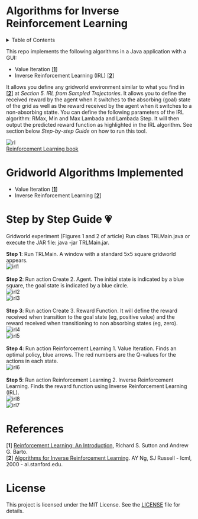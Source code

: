 <h1>Algorithms for Inverse Reinforcement Learning</h1>

<!-- TABLE OF CONTENTS -->
<details>
  <summary>Table of Contents</summary>
  <ol>
    <li>
      <a href="#gridworld-algorithms-implemented">Gridworld Algorithms Implemented</a>
    </li>
    <li>
      <a href="#step-by-step-guide">Step by Step Guide 💗</a>
    </li>
    <li>
      <a href="#references">References</a>
    </li>
    <li>
      <a href="#license">License</a>
    </li>
  </ol>
</details>

This repo implements the following algorithms in a Java application with a GUI: 

- Value Iteration [[**1**](#References)]</br>
- Inverse Reinforcement Learning (IRL) [[**2**](#References)] </br> 

It allows you define any gridworld environment similar to what you find in [[**2**](#References)] at _Section 5. IRL from Sampled Trajectories_. It allows you to define the received reward by the agent when it switches to the absorbing (goal) state of the grid as well as the reward received by the agent when it switches to a non-absorbing statte. You can define the following parameters of the IRL algorithm: RMax, Min and Max Lambada and Lambada Step. It will then output the predicted reward function as highlighted in the IRL algorithm. See section below _Step-by-step Guide_ on how to run this tool.

![rl](https://user-images.githubusercontent.com/33180566/32406065-176535da-c150-11e7-8a9b-107518775755.jpg)</br >
[Reinforcement Learning book](#References)

# Gridworld Algorithms Implemented

- Value Iteration [[**1**](#References)]</br >
- Inverse Reinforcement Learning [[**2**](#References)] </br > 

# Step by Step Guide 💗

Gridworld experiment (Figures 1 and 2 of article)
Run class TRLMain.java or execute the JAR file: java -jar TRLMain.jar.

**Step 1**: Run TRLMain. A window with a standard 5x5 square gridworld appears.</br >
![irl1](https://user-images.githubusercontent.com/33180566/32405201-66584008-c13f-11e7-91a3-67b773d82e76.PNG)</br >
</br >
**Step 2**: Run action Create 2. Agent. The initial state is indicated by a blue square, the goal state is indicated by a blue circle. </br >
![irl2](https://user-images.githubusercontent.com/33180566/32405204-8fe0370a-c13f-11e7-82bc-c4c738cb3c3b.PNG)</br >
![irl3](https://user-images.githubusercontent.com/33180566/32405207-a54ff832-c13f-11e7-87d4-6e227b410ea1.PNG)</br >
</br >
**Step 3**: Run action Create 3. Reward Function. It will define the reward received when transition to the goal state (eg, positive value) and the reward received when transitioning to non absorbing states (eg, zero).</br >
![irl4](https://user-images.githubusercontent.com/33180566/32405210-cc15a9bc-c13f-11e7-9956-f09b802efbb3.PNG)</br >
![irl5](https://user-images.githubusercontent.com/33180566/32405223-0294540c-c140-11e7-93bf-573947df7c8d.PNG)</br >
</br >
**Step 4**: Run action Reinforcement Learning 1. Value Iteration. Finds an optimal policy, blue arrows. The red numbers are the Q-values for the actions in each state.</br >
![irl6](https://user-images.githubusercontent.com/33180566/32405227-23a66220-c140-11e7-8f61-2d42044e80da.PNG)</br >
</br >
**Step 5**: Run action Reinforcement Learning 2. Inverse Reinforcement Learning. Finds the reward function using Inverse Reinforcement Learning (IRL).</br >
![irl8](https://user-images.githubusercontent.com/33180566/32405973-478f4b4e-c14e-11e7-9e6f-8e72dafbbe4f.JPG)</br>
![irl7](https://user-images.githubusercontent.com/33180566/32405236-3e895fa2-c140-11e7-9dce-d7e0eae00fe1.PNG)</br >

# References

[**1**] [Reinforcement Learning: An Introduction](http://incompleteideas.net/book/the-book-2nd.html), Richard S. Sutton and Andrew G. Barto.</br >
[**2**] [Algorithms for Inverse Reinforcement Learning](http://ai.stanford.edu/~ang/papers/icml00-irl.pdf). AY Ng, SJ Russell - Icml, 2000 - ai.stanford.edu.


# License

This project is licensed under the MIT License. See the [LICENSE](LICENSE) file for details.

